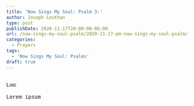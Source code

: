 ```yaml
---
title: 'Now Sings My Soul: Psalm 3:'
author: Joseph Louthan
type: post
publishDate: 2020-11-17T20:00:00-06:00
url: /now-sings-my-soul-psalm/2020-11-17-pm-now-sings-my-soul-psalm/
categories:
  - Prayers
tags:
  - 'Now Sings My Soul: Psalms'
draft: true
---
```


<pre>
<div style="font-variant: small-caps;">
Lord
</div>
Lorem ipsum
</pre>
